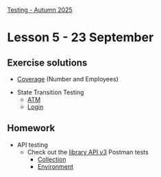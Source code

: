 [Testing - Autumn 2025](https://github.com/arturomorarioja-kea/SD_Testing_E25/blob/main/README.md)

# Lesson 5 - 23 September

[  -> Demo Postman's library v3]: #
[  -> Demo Postman's KEAs mock server]: #
[-> Airline solution]: #
[-> DB testing]: #
[-> Continuous testing]: #
[  -> Demo py_cartridges_unit_tests, js_vat and php_words. If necessary, start afresh in py_eshop_unit_tests]: #

## Exercise solutions
- [Coverage](https://github.com/arturomorarioja-ek/SD_Testing_E25/edit/main/Lesson04/01%20Coverage.md) (Number and Employees)

[- Decision Testing]: #
[  - Airline(https://github.com/arturomorarioja-ek/SD_Testing_E25/blob/main/Lesson02/09%20DT%20Airline.md)]: #

- State Transition Testing
  - [ATM](https://github.com/arturomorarioja-ek/SD_Testing_E25/blob/main/Lesson03/03%20ST%20ATM.md)
  - [Login](https://github.com/arturomorarioja-ek/SD_Testing_E25/blob/main/Lesson03/04%20ST%20Login)

[## Class takeaways]: #
[Check out the following slide decks on Itslearning:]: #
[- **Integration Testing**, with especial attention to]: #
[  - Advantages: protection against regressions, resistance to refactoring]: #
[  - Disadvantages: slow, difficult to maintain]: #
[- **API Testing**. Focus on:]: #
[  - How do API calls usually fail?]: #
[  - What to test for?]: #
[  - Postman (although you can use Insomnia, ThunderClient or any other similar platform)]: #
[- **Database Testing**]: #
[- **Continuous Testing**. Notice:]: #
[  - The difference between CI, CT, CD and the other CD]: #

## Homework

[- Integration testing]: #
[  - Solve the measure converter exercise(https://github.com/arturomorarioja-ek/SD_Testing_E25/blob/main/Lesson05/01%20Measure%20converter.md), where you will:]: #
[    - Apply your black-box and white-box test design knowledge]: #
[    - Decide what to mock and what not to mock (and, most importantly, why)]: #

- API testing
  - Check out the [library API v3](https://github.com/arturomorarioja/py_library_api_v3) Postman tests
    - [Collection](https://github.com/arturomorarioja/py_library_api_v3/blob/main/postman/Library%20API%20v3.postman_collection.json)
    - [Environment](https://github.com/arturomorarioja/py_library_api_v3/blob/main/postman/Library%20API%20v3.postman_environment.json)
      
[  - Practice API testing in existing APIs of yours:]: #
[    - Create collections to group requests to the same API and environments to define variables]: #
[    - Write tests under "Scripts". You can use snippets and the built-in AI tool]: #
[    - Remember to write positive and negative tests]: #
[    - Sort your tests so that you can run them in a row]: #
[  - Solve the customers API exercise(https://github.com/arturomorarioja-ek/SD_Testing_E25/blob/main/Lesson05/02%20Customers%20API.md)]: #
[- Continuous Testing]: #
[  - Try one or several CI/CD applications on applications of yours]: #
[    - Create continuous integration jobs and pipelines]: #
[    - Run tests in the pipeline (unit tests, integration tests, linting, static code analysis tools)]: #
